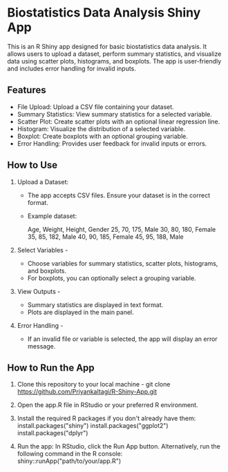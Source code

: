 # Biostatistics Data Analysis Shiny App
This is an R Shiny app designed for basic biostatistics data analysis. It allows users to upload a dataset, perform summary statistics, and visualize data using scatter plots, histograms, and boxplots. The app is user-friendly and includes error handling for invalid inputs.

## Features
- File Upload: Upload a CSV file containing your dataset.
- Summary Statistics: View summary statistics for a selected variable.
- Scatter Plot: Create scatter plots with an optional linear regression line.
- Histogram: Visualize the distribution of a selected variable.
- Boxplot: Create boxplots with an optional grouping variable.
- Error Handling: Provides user feedback for invalid inputs or errors.

## How to Use
1. Upload a Dataset:
   - The app accepts CSV files. Ensure your dataset is in the correct format.
   - Example dataset:
 
     Age, Weight, Height, Gender
     25, 70, 175, Male
     30, 80,  180, Female
     35, 85, 182, Male
     40, 90, 185, Female
     45, 95, 188, Male

2. Select Variables -
   - Choose variables for summary statistics, scatter plots, histograms, and boxplots.
   - For boxplots, you can optionally select a grouping variable.

3. View Outputs - 
   - Summary statistics are displayed in text format.
   - Plots are displayed in the main panel.

4. Error Handling -
   - If an invalid file or variable is selected, the app will display an error message.

## How to Run the App
1. Clone this repository to your local machine - 
   git clone https://github.com/PriyankaItagi/R-Shiny-App.git

2. Open the app.R file in RStudio or your preferred R environment.

3. Install the required R packages if you don't already have them:
install.packages("shiny")
install.packages("ggplot2")
install.packages("dplyr")

4. Run the app:
In RStudio, click the Run App button.
Alternatively, run the following command in the R console:
shiny::runApp("path/to/your/app.R")

